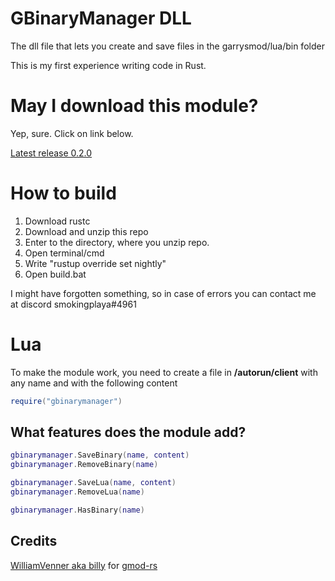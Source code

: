 # GBinaryManager DLL
The dll file that lets you create and save files in the garrysmod/lua/bin folder

This is my first experience writing code in Rust.

# May I download this module?
Yep, sure. Click on link below.

[Latest release 0.2.0](https://github.com/smokingplaya/gbinarymanager-dll/releases/tag/0.2.0)

# How to build

1. Download rustc
2. Download and unzip this repo
3. Enter to the directory, where you unzip repo.
4. Open terminal/cmd
5. Write "rustup override set nightly"
6. Open build.bat

I might have forgotten something, so in case of errors you can contact me at discord smokingplaya#4961

# Lua

To make the module work, you need to create a file in **/autorun/client** with any name and with the following content

```lua
require("gbinarymanager")
```

## What features does the module add?

```lua
gbinarymanager.SaveBinary(name, content)
gbinarymanager.RemoveBinary(name)

gbinarymanager.SaveLua(name, content)
gbinarymanager.RemoveLua(name)

gbinarymanager.HasBinary(name)
```
## Credits

[WilliamVenner aka billy](https://github.com/WilliamVenner) for [gmod-rs](https://github.com/WilliamVenner/gmod-rs/)
